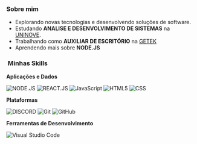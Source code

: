 
<h3> Sobre mim </h3>

-  Explorando novas tecnologias e desenvolvendo soluções de software.
-  Estudando **ANALISE E DESENVOLVIMENTO DE SISTEMAS** na <a href="https://www.uninove.br/" target="_blank">UNINOVE</a>.
-  Trabalhando como **AUXILIAR DE ESCRITÓRIO** na <a href="https://www.getek.com.br/" target="_blank">GETEK</a>
-  Aprendendo mais sobre **NODE.JS**

<h3> &nbsp;Minhas Skills </h3>

**Aplicações e Dados**

  ![NODE.JS](https://img.shields.io/badge/Node.js-43853D?style=for-the-badge&logo=node.js&logoColor=white)
  ![REACT.JS](https://img.shields.io/badge/React-20232A?style=for-the-badge&logo=react&logoColor=61DAFB)
  ![JavaScript](https://img.shields.io/badge/JavaScript-323330?style=for-the-badge&logo=javascript&logoColor=F7DF1E)
  ![HTML5](https://img.shields.io/badge/HTML-239120?style=for-the-badge&logo=html5&logoColor=white)
  ![CSS](https://img.shields.io/badge/CSS-239120?&style=for-the-badge&logo=css3&logoColor=white)

**Plataformas**

  ![DISCORD](https://img.shields.io/badge/Discord-7289DA?style=for-the-badge&logo=discord&logoColor=white)
  ![Git](https://img.shields.io/badge/GIT-E44C30?style=for-the-badge&logo=git&logoColor=white)
  ![GitHub](https://img.shields.io/badge/GitHub-100000?style=for-the-badge&logo=github&logoColor=white)

**Ferramentas de Desenvolvimento**

  ![Visual Studio Code](https://img.shields.io/badge/Visual_Studio_Code-0078D4?style=for-the-badge&logo=visual%20studio%20code&logoColor=white)

<br/>


